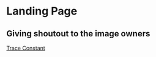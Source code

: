 # Landing Page

## Giving shoutout to the image owners

[Trace Constant](https://www.pexels.com/@trace/)